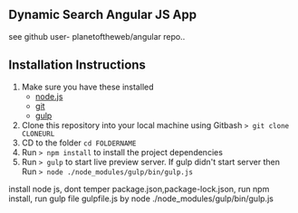 ## Dynamic Search Angular JS App
see github user- planetoftheweb/angular repo..

## Installation Instructions
1. Make sure you have these installed
	- [node.js](http://nodejs.org/)
	- [git](http://git-scm.com/)
	- [gulp](http://gulpjs.com/)
2. Clone this repository into your local machine using Gitbash `> git clone CLONEURL`
3. CD to the folder `cd FOLDERNAME`
4. Run `> npm install` to install the project dependencies
5. Run `> gulp` to start live preview server. If gulp didn't start server then
   Run `> node ./node_modules/gulp/bin/gulp.js`

install node js,
dont temper package.json,package-lock.json,
run npm install,
run gulp file gulpfile.js by node ./node_modules/gulp/bin/gulp.js





